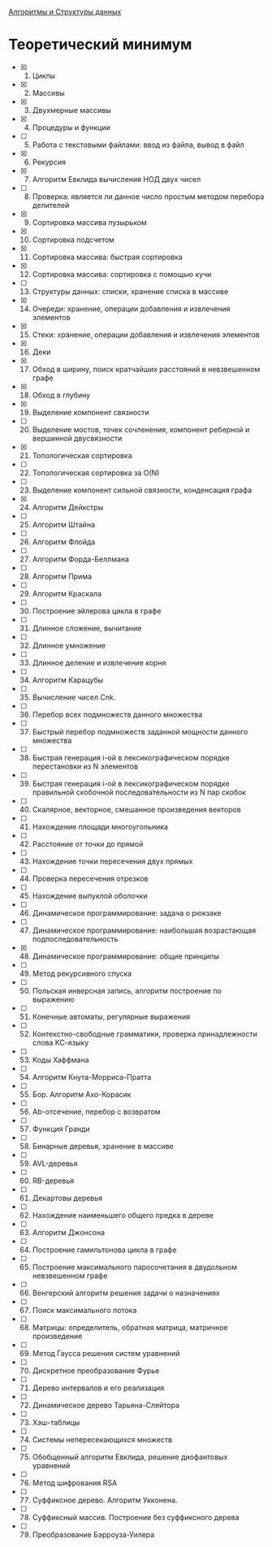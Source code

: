 [Алгоритмы и Структуры данных](./DataStructures_and_Algorithms.md)

# Теоретический минимум

- [x] 1. Циклы
- [x] 2. Массивы
- [x] 3. Двухмерные массивы
- [x] 4. Процедуры и функции
- [ ] 5. Работа с текстовыми файлами: ввод из файла, вывод в файл
- [x] 6. Рекурсия
- [x] 7. Алгоритм Евклида вычисления НОД двух чисел
- [ ] 8. Проверка: является ли данное число простым методом перебора делителей
- [x] 9. Сортировка массива пузырьком
- [x] 10. Сортировка подсчетом
- [x] 11. Сортировка массива: быстрая сортировка
- [x] 12. Сортировка массива: сортировка с помощью кучи
- [ ] 13. Структуры данных: списки, хранение списка в массиве
- [x] 14. Очереди: хранение, операции добавления и извлечения элементов
- [x] 15. Стеки: хранение, операции добавления и извлечения элементов
- [x] 16. Деки
- [x] 17. Обход в ширину, поиск кратчайших расстояний в невзвешенном графе
- [x] 18. Обход в глубину
- [x] 19. Выделение компонент связности
- [ ] 20. Выделение мостов, точек сочленения, компонент реберной и вершинной двусвязности
- [x] 21. Топологическая сортировка
- [ ] 22. Топологическая сортировка за O(N)
- [ ] 23. Выделение компонент сильной связности, конденсация графа
- [x] 24. Алгоритм Дейкстры
- [ ] 25. Алгоритм Штайна
- [ ] 26. Алгоритм Флойда
- [ ] 27. Алгоритм Форда-Беллмана
- [ ] 28. Алгоритм Прима
- [ ] 29. Алгоритм Краскала
- [ ] 30. Построение эйлерова цикла в графе
- [ ] 31. Длинное сложение, вычитание
- [ ] 32. Длинное умножение
- [ ] 33. Длинное деление и извлечение корня
- [ ] 34. Алгоритм Карацубы
- [ ] 35. Вычисление чисел Cnk.
- [ ] 36. Перебор всех подмножеств данного множества
- [ ] 37. Быстрый перебор подмножеств заданной мощности данного множества
- [ ] 38. Быстрая генерация i-ой в лексикографическом порядке перестановки из N элементов
- [ ] 39. Быстрая генерация i-ой в лексикографическом порядке правильной скобочной последовательности из N пар скобок
- [ ] 40. Скалярное, векторное, смешанное произведения векторов
- [ ] 41. Нахождение площади многоугольника
- [ ] 42. Расстояние от точки до прямой
- [ ] 43. Нахождение точки пересечения двух прямых
- [ ] 44. Проверка пересечения отрезков
- [ ] 45. Нахождение выпуклой оболочки
- [ ] 46. Динамическое программирование: задача о рюкзаке
- [ ] 47. Динамическое программирование: наибольшая возрастающая подпоследовательность
- [x] 48. Динамическое программирование: общие принципы
- [ ] 49. Метод рекурсивного спуска
- [ ] 50. Польская инверсная запись, алгоритм построение по выражению
- [ ] 51. Конечные автоматы, регулярные выражения
- [ ] 52. Контекстно-свободные грамматики, проверка принадлежности слова КС-языку
- [ ] 53. Коды Хаффмана
- [ ] 54. Алгоритм Кнута-Морриса-Пратта
- [ ] 55. Бор. Алгоритм Ахо-Корасик
- [ ] 56. Ab-отсечение, перебор с возвратом
- [ ] 57. Функция Гранди
- [ ] 58. Бинарные деревья, хранение в массиве
- [ ] 59. AVL-деревья
- [ ] 60. RB-деревья
- [ ] 61. Декартовы деревья
- [ ] 62. Нахождение наименьшего общего предка в дереве
- [ ] 63. Алгоритм Джонсона
- [ ] 64. Построение гамильтонова цикла в графе
- [ ] 65. Построение максимального паросочетания в двудольном невзвешенном графе
- [ ] 66. Венгерский алгоритм решения задачи о назначениях
- [ ] 67. Поиск максимального потока
- [ ] 68. Матрицы: определитель, обратная матрица, матричное произведение
- [ ] 69. Метод Гаусса решения систем уравнений
- [ ] 70. Дискретное преобразование Фурье
- [ ] 71. Дерево интервалов и его реализация
- [ ] 72. Динамическое дерево Тарьяна-Слейтора
- [ ] 73. Хэш-таблицы
- [ ] 74. Системы непересекающихся множеств
- [ ] 75. Обобщенный алгоритм Евклида, решение диофантовых уравнений
- [ ] 76. Метод шифрования RSA
- [ ] 77. Суффиксное дерево. Алгоритм Укконена.
- [ ] 78. Суффиксный массив. Построение без суффиксного дерева
- [ ] 79. Преобразование Бэрроуза-Уилера
